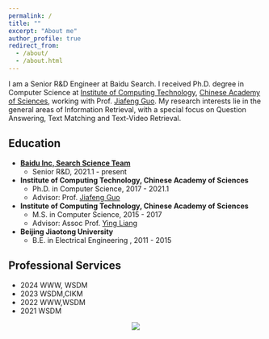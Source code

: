 ```yaml
---
permalink: /
title: ""
excerpt: "About me"
author_profile: true
redirect_from: 
  - /about/
  - /about.html
---
```



I am a Senior R&D Engineer at Baidu Search. I received Ph.D. degree in Computer Science at [Institute of Computing Technology](http://www.ict.ac.cn/), [Chinese Academy of Sciences](http://www.cas.cn/), working with Prof. [Jiafeng Guo](http://www.bigdatalab.ac.cn/~gjf/).
My research interests lie in the general areas of Information Retrieval, with a special focus on Question Answering, Text Matching and Text-Video Retrieval. 

Education
------
  * **[Baidu Inc, Search Science Team](http://searchscience.baidu.com/)**
    * Senior R&D, 2021.1 - present
  * **Institute of Computing Technology, Chinese Academy of Sciences**
    * Ph.D. in Computer Science, 2017 - 2021.1
    * Advisor: Prof. [Jiafeng Guo](http://www.bigdatalab.ac.cn/~gjf/)
  * **Institute of Computing Technology, Chinese Academy of Sciences**
    * M.S. in Computer Science, 2015 - 2017
    * Advisor: Assoc Prof. [Ying Liang](http://sourcedb.ict.cas.cn/cn/jssrck/200909/t20090917_2496667.html)
  * **Beijing Jiaotong University**
    * B.E. in Electrical Engineering , 2011 - 2015

Professional Services
------
  * 2024 WWW, WSDM
  * 2023 WSDM,CIKM
  * 2022 WWW,WSDM
  * 2021 WSDM


<style>
.container{
  width: 100%;
  text-align: center;
}
</style>
<div class="container">
<a href="https://clustrmaps.com/site/1beb2" title="Visit tracker"><img src="//www.clustrmaps.com/map_v2.png?d=4-OPgqd3nJuRsXOZPxc_27NXZkw6wst1OfC9WNVR2mw&cl=ffffff"></a>
</div>
